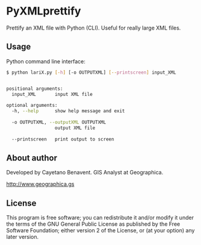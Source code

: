 # PyXMLprettify
Prettify an XML file with Python (CLI). 
Useful for really large XML files.

## Usage
Python command line interface:

```bash
$ python lariX.py [-h] [-o OUTPUTXML] [--printscreen] input_XML


positional arguments:
  input_XML       input XML file
  
optional arguments:
  -h, --help      show help message and exit
  
  -o OUTPUTXML, --outputXML OUTPUTXML 
                  output XML file
  
  --printscreen   print output to screen

```

## About author
Developed by Cayetano Benavent.
GIS Analyst at Geographica.

http://www.geographica.gs

## License
This program is free software; you can redistribute it and/or modify
it under the terms of the GNU General Public License as published by
the Free Software Foundation; either version 2 of the License, or
(at your option) any later version.
